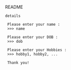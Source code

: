 README

`details`

``` 
 Please enter your name :
 >>> name

 Please enter your DOB :
 >>> dob

 Please enter your Hobbies :
 >>> hobby1, hobby2, ...

 Thank you!
```
